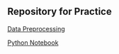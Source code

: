 ## Repository for Practice

[Data Preprocessing](https://github.com/KarthikKaiplody/Practice_Repo/blob/master/Data_Preprocessing.ipynb)

[Python Notebook](https://github.com/KarthikKaiplody/Practice_Repo/blob/master/Python%2BPractice.ipynb)
